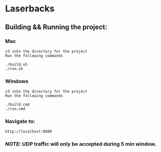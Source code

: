 # Laserbacks

## Building && Running the project:
### Mac
    cd into the directory for the project
    Run the following commands

    ./build.sh
    ./run.sh

### Windows
    
    cd into the directory for the project
    Run the following commands

    ./build.cmd
    ./run.cmd

### Navigate to:
    
    http://localhost:8080

### ***NOTE***: UDP traffic will only be accepted during 5 min window. 
    


